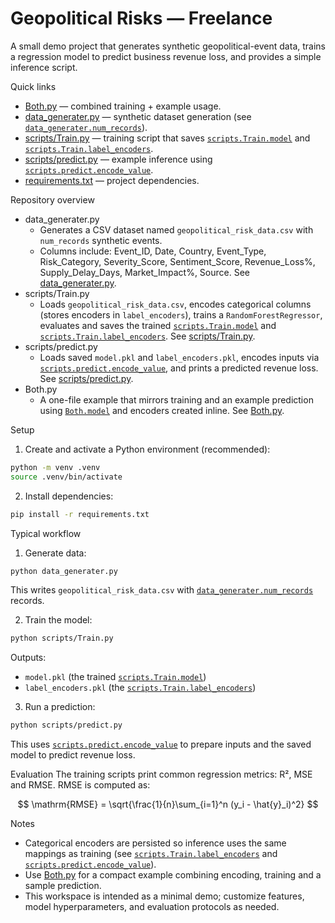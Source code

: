 # Geopolitical Risks — Freelance

A small demo project that generates synthetic geopolitical-event data, trains a regression model to predict business revenue loss, and provides a simple inference script.

Quick links
- [Both.py](Both.py) — combined training + example usage.
- [data_generater.py](data_generater.py) — synthetic dataset generation (see [`data_generater.num_records`](data_generater.py)).
- [scripts/Train.py](scripts/Train.py) — training script that saves [`scripts.Train.model`](scripts/Train.py) and [`scripts.Train.label_encoders`](scripts/Train.py).
- [scripts/predict.py](scripts/predict.py) — example inference using [`scripts.predict.encode_value`](scripts/predict.py).
- [requirements.txt](requirements.txt) — project dependencies.

Repository overview
- data_generater.py
  - Generates a CSV dataset named `geopolitical_risk_data.csv` with `num_records` synthetic events.
  - Columns include: Event_ID, Date, Country, Event_Type, Risk_Category, Severity_Score, Sentiment_Score, Revenue_Loss%, Supply_Delay_Days, Market_Impact%, Source. See [data_generater.py](data_generater.py).
- scripts/Train.py
  - Loads `geopolitical_risk_data.csv`, encodes categorical columns (stores encoders in `label_encoders`), trains a `RandomForestRegressor`, evaluates and saves the trained [`scripts.Train.model`](scripts/Train.py) and [`scripts.Train.label_encoders`](scripts/Train.py). See [scripts/Train.py](scripts/Train.py).
- scripts/predict.py
  - Loads saved `model.pkl` and `label_encoders.pkl`, encodes inputs via [`scripts.predict.encode_value`](scripts/predict.py), and prints a predicted revenue loss. See [scripts/predict.py](scripts/predict.py).
- Both.py
  - A one-file example that mirrors training and an example prediction using [`Both.model`](Both.py) and encoders created inline. See [Both.py](Both.py).

Setup
1. Create and activate a Python environment (recommended):
```sh
python -m venv .venv
source .venv/bin/activate
```

2. Install dependencies:
```sh
pip install -r requirements.txt
```

Typical workflow
1. Generate data:
```sh
python data_generater.py
```
This writes `geopolitical_risk_data.csv` with [`data_generater.num_records`](data_generater.py) records.

2. Train the model:
```sh
python scripts/Train.py
```
Outputs:
- `model.pkl` (the trained [`scripts.Train.model`](scripts/Train.py))
- `label_encoders.pkl` (the [`scripts.Train.label_encoders`](scripts/Train.py))

3. Run a prediction:
```sh
python scripts/predict.py
```
This uses [`scripts.predict.encode_value`](scripts/predict.py) to prepare inputs and the saved model to predict revenue loss.

Evaluation
The training scripts print common regression metrics: R², MSE and RMSE. RMSE is computed as:

$$
\mathrm{RMSE} = \sqrt{\frac{1}{n}\sum_{i=1}^n (y_i - \hat{y}_i)^2}
$$

Notes
- Categorical encoders are persisted so inference uses the same mappings as training (see [`scripts.Train.label_encoders`](scripts/Train.py) and [`scripts.predict.encode_value`](scripts/predict.py)).
- Use [Both.py](Both.py) for a compact example combining encoding, training and a sample prediction.
- This workspace is intended as a minimal demo; customize features, model hyperparameters, and evaluation protocols as needed.


